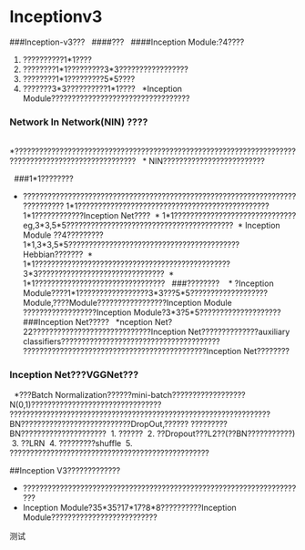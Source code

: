 ﻿# Inceptionv3
###Inception-v3???
&nbsp;
####???
&nbsp;
  ####Inception Module:?4????
  &nbsp;
  1. ??????????1*1????
  &nbsp;
  2. ????????1\*1?????????3\*3?????????????????
  &nbsp;
  3. ????????1\*1?????????5\*5????
  &nbsp;
  4. ???????3\*3??????????1\*1????
&nbsp;
  *Inception Module??????????????????????????????????
&nbsp;
### Network In Network(NIN) ????
&nbsp;
    *????????????????????????????????????????????????????????????????????????????????????????????????????
    &nbsp;
    * NIN?????????????????????????




&nbsp;
###1*1????????
&nbsp;
* ?????????????????????????????????????????????????????????????????????????????
1\*1???????????????????????????????????????????????1\*1????????????Inception Net????
&nbsp;* 1\*1??????????????????????????????eg,3\*3,5\*5?????????????????????????????????????????
&nbsp;* Inception Module ??4?????????1\*1,3\*3,5\*5??????????????????????????????????????????Hebbian???????
&nbsp;* 1\*1????????????????????????????????????????????????3\*3???????????????????????????????
&nbsp;* 1\*1????????????????????????????????
&nbsp;
###????????
&nbsp;
&nbsp;* ?Inception Module????1\*1?????????????????3\*3???5\*5???????????????????Module,????Module?????????????????Inception Module
??????????????????Inception Module?3\*3?5\*5????????????????????
&nbsp;
###Inception Net?????
&nbsp;
*nception Net?22?????????????????????????????Inception Net??????????????auxiliary classifiers???????????????????????????????????????
?????????????????????????????????????????????Inception Net????????
&nbsp;
### Inception Net???VGGNet???
&nbsp;
*???Batch Normalization??????mini-batch??????????????????N(0,1)????????????????????????????????
????????????????????????????????????????????????????????????????BN???????????????????????????DropOut,??????
?????????BN?????????????????????
&nbsp;1. ??????
&nbsp;2. ??Dropout???L2??(??BN???????????)
&nbsp;3. ??LRN
&nbsp;4. ?????????shuffle
&nbsp;5. ?????????????????????????????????????????????????


##Inception V3?????????????
* ??????????????????????????????????????????????????????????????????????
* Inception Module?35\*35?17\*17?8\*8??????????Inception Module??????????????????????????

测试
